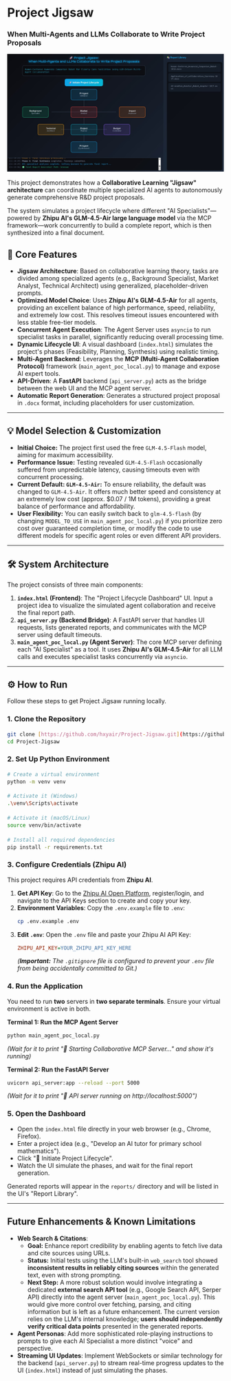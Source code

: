 # Project Jigsaw
### When Multi-Agents and LLMs Collaborate to Write Project Proposals

![Project Jigsaw Dashboard](UI.jpg)

This project demonstrates how a **Collaborative Learning "Jigsaw" architecture** can coordinate multiple specialized AI agents to autonomously generate comprehensive R&D project proposals.

The system simulates a project lifecycle where different "AI Specialists"—powered by **Zhipu AI's GLM-4.5-Air large language model** via the MCP framework—work concurrently to build a complete report, which is then synthesized into a final document.

## 🚀 Core Features

* **Jigsaw Architecture**: Based on collaborative learning theory, tasks are divided among specialized agents (e.g., Background Specialist, Market Analyst, Technical Architect) using generalized, placeholder-driven prompts.
* **Optimized Model Choice**: Uses **Zhipu AI's GLM-4.5-Air** for all agents, providing an excellent balance of high performance, speed, reliability, and extremely low cost. This resolves timeout issues encountered with less stable free-tier models.
* **Concurrent Agent Execution**: The Agent Server uses `asyncio` to run specialist tasks in parallel, significantly reducing overall processing time.
* **Dynamic Lifecycle UI**: A visual dashboard (`index.html`) simulates the project's phases (Feasibility, Planning, Synthesis) using realistic timing.
* **Multi-Agent Backend**: Leverages the **MCP (Multi-Agent Collaboration Protocol)** framework (`main_agent_poc_local.py`) to manage and expose AI expert tools.
* **API-Driven**: A **FastAPI** backend (`api_server.py`) acts as the bridge between the web UI and the MCP agent server.
* **Automatic Report Generation**: Generates a structured project proposal in `.docx` format, including placeholders for user customization.

---

## 💡 Model Selection & Customization

* **Initial Choice:** The project first used the free `GLM-4.5-Flash` model, aiming for maximum accessibility.
* **Performance Issue:** Testing revealed `GLM-4.5-Flash` occasionally suffered from unpredictable latency, causing timeouts even with concurrent processing.
* **Current Default: `GLM-4.5-Air`:** To ensure reliability, the default was changed to `GLM-4.5-Air`. It offers much better speed and consistency at an extremely low cost (approx. $0.07 / 1M tokens), providing a great balance of performance and affordability.
* **User Flexibility:** You can easily switch back to `glm-4.5-flash` (by changing `MODEL_TO_USE` in `main_agent_poc_local.py`) if you prioritize zero cost over guaranteed completion time, or modify the code to use different models for specific agent roles or even different API providers.

---

## 🛠️ System Architecture

The project consists of three main components:

1.  **`index.html` (Frontend)**: The "Project Lifecycle Dashboard" UI. Input a project idea to visualize the simulated agent collaboration and receive the final report path.
2.  **`api_server.py` (Backend Bridge)**: A FastAPI server that handles UI requests, lists generated reports, and communicates with the MCP server using default timeouts.
3.  **`main_agent_poc_local.py` (Agent Server)**: The core MCP server defining each "AI Specialist" as a tool. It uses **Zhipu AI's GLM-4.5-Air** for all LLM calls and executes specialist tasks concurrently via `asyncio`.

---

## ⚙️ How to Run

Follow these steps to get Project Jigsaw running locally.

### 1. Clone the Repository

```bash
git clone [https://github.com/hxyair/Project-Jigsaw.git](https://github.com/hxyair/Project-Jigsaw.git)
cd Project-Jigsaw
```

### 2. Set Up Python Environment

```bash
# Create a virtual environment
python -m venv venv

# Activate it (Windows)
.\venv\Scripts\activate

# Activate it (macOS/Linux)
source venv/bin/activate

# Install all required dependencies
pip install -r requirements.txt
```

### 3. Configure Credentials (Zhipu AI)

This project requires API credentials from **Zhipu AI**.

1.  **Get API Key**: Go to the [Zhipu AI Open Platform](https://open.bigmodel.cn/), register/login, and navigate to the API Keys section to create and copy your key.
2.  **Environment Variables**: Copy the `.env.example` file to `.env`:
    ```bash
    cp .env.example .env
    ```
3.  **Edit `.env`**: Open the `.env` file and paste your Zhipu AI API Key:
    ```ini
    ZHIPU_API_KEY=YOUR_ZHIPU_API_KEY_HERE
    ```
    *(**Important:** The `.gitignore` file is configured to prevent your `.env` file from being accidentally committed to Git.)*

### 4. Run the Application

You need to run **two** servers in **two separate terminals**. Ensure your virtual environment is active in both.

**Terminal 1: Run the MCP Agent Server**

```bash
python main_agent_poc_local.py
```

*(Wait for it to print "🚀 Starting Collaborative MCP Server..." and show it's running)*

**Terminal 2: Run the FastAPI Server**

```bash
uvicorn api_server:app --reload --port 5000
```

*(Wait for it to print "🔗 API server running on http://localhost:5000")*

### 5. Open the Dashboard

* Open the `index.html` file directly in your web browser (e.g., Chrome, Firefox).
* Enter a project idea (e.g., "Develop an AI tutor for primary school mathematics").
* Click "🚀 Initiate Project Lifecycle".
* Watch the UI simulate the phases, and wait for the final report generation.

Generated reports will appear in the `reports/` directory and will be listed in the UI's "Report Library".

---

## Future Enhancements & Known Limitations

* **Web Search & Citations**:
    * **Goal:** Enhance report credibility by enabling agents to fetch live data and cite sources using URLs.
    * **Status:** Initial tests using the LLM's built-in `web_search` tool showed **inconsistent results in reliably citing sources** within the generated text, even with strong prompting.
    * **Next Step:** A more robust solution would involve integrating a dedicated **external search API tool** (e.g., Google Search API, Serper API) directly into the agent server (`main_agent_poc_local.py`). This would give more control over fetching, parsing, and citing information but is left as a future enhancement. The current version relies on the LLM's internal knowledge; **users should independently verify critical data points** presented in the generated reports.
* **Agent Personas**: Add more sophisticated role-playing instructions to prompts to give each AI Specialist a more distinct "voice" and perspective.
* **Streaming UI Updates**: Implement WebSockets or similar technology for the backend (`api_server.py`) to stream real-time progress updates to the UI (`index.html`) instead of just simulating the phases.